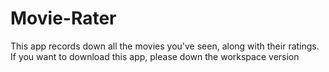 # Movie-Rater
This app records down all the movies you've seen, along with their ratings.
If you want to download this app, please down the workspace version
